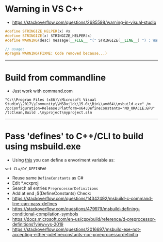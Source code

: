 
# Warning in VS C++
- https://stackoverflow.com/questions/2685598/warning-in-visual-studio
```c++
#define STRINGIZE_HELPER(x) #x
#define STRINGIZE(x) STRINGIZE_HELPER(x)
#define WARNING(desc) message(__FILE__ "(" STRINGIZE(__LINE__) ") : Warning: " #desc)

// usage:
#pragma WARNING(FIXME: Code removed because...)
```

***


# Build from commandline
- Just work with command.com

```
"C:\\Program Files (x86)\\Microsoft Visual Studio\\2017\\Community\\MSBuild\\15.0\\Bin\\amd64\\msbuild.exe" /m /p:Configuration=Release;Platform=x64;DefineConstants="NO_ORACLE;GPU" /t:Clean,Build .\myproject\myproject.sln
```

***

# Pass 'defines' to C++/CLI to build using msbuild.exe
- Using [this](https://docs.microsoft.com/en-us/cpp/build/reference/d-preprocessor-definitions?view=vs-2019) you can define a envoriment variable as:
```
set CL=/DY_DEFINE#0
```
- Reuse same `DefineConstants` as C#
- Edit *.vcxproj
- Search all entries `PreprocessorDefinitions`
- Add at end ;$(DefineConstants)
Check:
- https://stackoverflow.com/questions/14342492/msbuild-c-command-line-can-pass-defines
- https://stackoverflow.com/questions/479979/msbuild-defining-conditional-compilation-symbols
- https://docs.microsoft.com/en-us/cpp/build/reference/d-preprocessor-definitions?view=vs-2019
- https://stackoverflow.com/questions/2016697/msbuild-exe-not-accepting-either-pdefineconstants-nor-ppreprocessordefinitio


